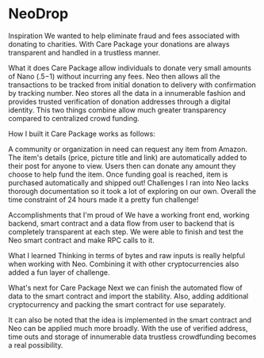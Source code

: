 # NeoDrop

Inspiration
We wanted to help eliminate fraud and fees associated with donating to charities. With Care Package your donations are always transparent and handled in a trustless manner.

What it does
Care Package allow individuals to donate very small amounts of Nano ($.5-$1) without incurring any fees. Neo then allows all the transactions to be tracked from initial donation to delivery with confirmation by tracking number. Neo stores all the data in a innumerable fashion and provides trusted verification of donation addresses through a digital identity. This two things combine allow much greater transparency compared to centralized crowd funding.

How I built it
Care Package works as follows:

A community or organization in need can request any item from Amazon.
The item's details (price, picture title and link) are automatically added to their post for anyone to view.
Users then can donate any amount they choose to help fund the item.
Once funding goal is reached, item is purchased automatically and shipped out!
Challenges I ran into
Neo lacks thorough documentation so it took a lot of exploring on our own. Overall the time constraint of 24 hours made it a pretty fun challenge!

Accomplishments that I'm proud of
We have a working front end, working backend, smart contract and a data flow from user to backend that is completely transparent at each step. We were able to finish and test the Neo smart contract and make RPC calls to it.

What I learned
Thinking in terms of bytes and raw inputs is really helpful when working with Neo. Combining it with other cryptocurrencies also added a fun layer of challenge.

What's next for Care Package
Next we can finish the automated flow of data to the smart contract and import the stability. Also, adding additional cryptocurrency and packing the smart contract for use separately.

It can also be noted that the idea is implemented in the smart contract and Neo can be applied much more broadly. With the use of verified address, time outs and storage of innumerable data trustless crowdfunding becomes a real possibility.

